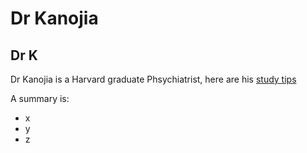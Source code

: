 # Dr Kanojia

## Dr K

Dr Kanojia is a Harvard graduate Phsychiatrist, here are his [study tips](https://www.youtube.com/watch?v=Lw4dMehQkgs)

A summary is: 

* x
* y
* z

